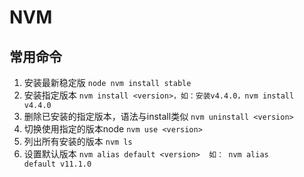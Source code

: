 # NVM
## 常用命令
1. 安装最新稳定版
`node nvm install stable ` 
2. 安装指定版本
`nvm install <version>，如：安装v4.4.0，nvm install v4.4.0`
3. 删除已安装的指定版本，语法与install类似
`nvm uninstall <version>  `
4. 切换使用指定的版本node
`nvm use <version> ` 
5. 列出所有安装的版本
`nvm ls`
6. 设置默认版本
`nvm alias default <version>  如： nvm alias default v11.1.0`
